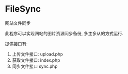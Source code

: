 FileSync
========

网站文件同步

此程序可以实现网站的图片资源同步备份, 多主多从的方式运行.

提供接口有:
1. 上传文件接口:
    upload.php
2. 获取文件接口:
    index.php
3. 同步文件接口
    sync.php
